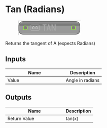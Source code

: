 # Tan (Radians)

<div align="left" data-full-width="false">

<figure><img src="../../../../api/Math/Trig/Tan_(Radians).png" alt=""><figcaption></figcaption></figure>

</div>

Returns the tangent of A (expects Radians)

## Inputs

<table><thead><tr><th width="170">Name</th><th>Description</th></tr></thead><tbody><tr><td>Value</td><td>Angle in radians</td></tr></tbody></table>

## Outputs

<table><thead><tr><th width="170">Name</th><th>Description</th></tr></thead><tbody><tr><td>Return Value</td><td>tan(x)</td></tr></tbody></table>
